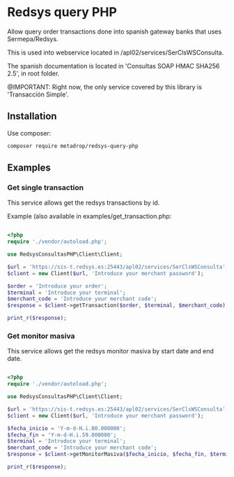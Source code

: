 # Redsys query PHP

Allow query order transactions done into spanish gateway banks that uses Sermepa/Redsys.

This is used into webservice located in /apl02/services/SerClsWSConsulta.

The spanish documentation is located in 'Consultas SOAP HMAC SHA256 2.5', in root folder.

@IMPORTANT: Right now, the only service covered by this library is 'Transacción Simple'.

## Installation

Use composer:
```bash
composer require metadrop/redsys-query-php
```

## Examples

### Get single transaction
This service allows get the redsys transactions by id. 

Example (also available in examples/get_transaction.php:


```php

<?php
require './vendor/autoload.php';

use RedsysConsultasPHP\Client\Client;

$url = 'https://sis-t.redsys.es:25443/apl02/services/SerClsWSConsulta';
$client = new Client($url, 'Introduce your merchant password');

$order = 'Introduce your order';
$terminal = 'Introduce your terminal';
$merchant_code = 'Introduce your merchant code';
$response = $client->getTransaction($order, $terminal, $merchant_code);

print_r($response);

```

### Get monitor masiva
This service allows get the redsys monitor masiva by start date and end date.


```php

<?php
require './vendor/autoload.php';

use RedsysConsultasPHP\Client\Client;

$url = 'https://sis-t.redsys.es:25443/apl02/services/SerClsWSConsulta';
$client = new Client($url, 'Introduce your merchant password');

$fecha_inicio = 'Y-m-d-H.i.00.000000';
$fecha_fin = 'Y-m-d-H.i.59.000000';
$terminal = 'Introduce your terminal';
$merchant_code = 'Introduce your merchant code';
$response = $client->getMonitorMasiva($fecha_inicio, $fecha_fin, $terminal, $merchant_code);

print_r($response);

```
